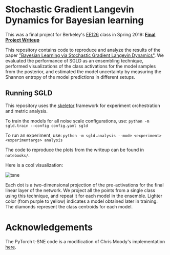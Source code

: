 # Stochastic Gradient Langevin Dynamics for Bayesian learning

This was a final project for Berkeley's [EE126](http://inst.eecs.berkeley.edu/~ee126/sp19/) class in Spring 2019: [__Final Project Writeup__](EECS126_Final_Project_SGLD.pdf)

This repository contains code to reproduce and analyze the results of the paper ["Bayesian Learning via Stochastic Gradient Langevin Dynamics"](https://www.ics.uci.edu/~welling/publications/papers/stoclangevin_v6.pdf). We evaluated the performance of SGLD as an ensembling technique, performed visualizations of the class activations for the model samples from the posterior, and estimated the model uncertainty by measuring the Shannon entropy of the model predictions in different setups.

## Running SGLD

This repository uses the [skeletor](https://github.com/noahgolmant/skeletor) framework for experiment orchestration and metric analysis.

To train the models for all noise scale configurations, use:
`python -m sgld.train --config config.yaml sgld`

To run an experiment, use:
`python -m sgld.analysis --mode <experiment> <experimentargs> analysis`

The code to reproduce the plots from the writeup can be found in `notebooks/`.

Here is a cool visualization:

![tsne](notebooks/embeddings.png)

Each dot is a two-dimensional projection of the pre-activations for the final linear layer of the network. We project all the points from a single class using this technique, and repeat it for each model in the ensemble. Lighter color (from purple to yellow) indicates a model obtained later in training. The diamonds represent the class centroids for each model.

# Acknowledgements

The PyTorch t-SNE code is a modification of Chris Moody's implementation [here](https://github.com/cemoody/topicsne/).
